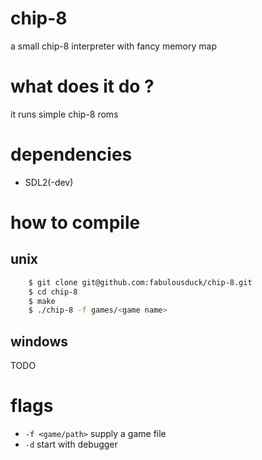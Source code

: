 # chip-8

a small chip-8 interpreter with fancy memory map


# what does it do ?

it runs simple chip-8 roms

# dependencies

- SDL2(-dev)

# how to compile

## unix

```bash
    $ git clone git@github.com:fabulousduck/chip-8.git
    $ cd chip-8
    $ make
    $ ./chip-8 -f games/<game name>
```

## windows

TODO

# flags

- `-f <game/path>` supply a game file
- `-d` start with debugger
